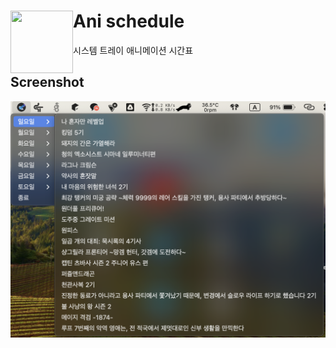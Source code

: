 <div>
<image src="./image/logo.png" width="100" height="100" align="left">
<h1>Ani schedule</h1>
<a>시스템 트레이 애니메이션 시간표</a>
</div>

## Screenshot
![Screenshot](./image/screenshot.png)